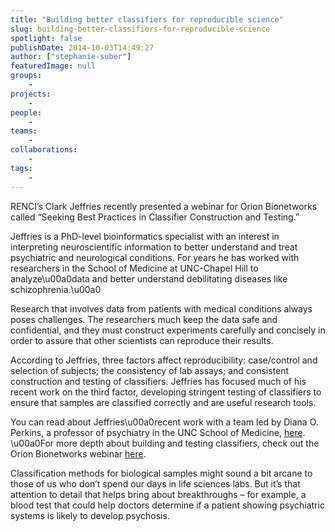 ```yaml
---
title: "Building better classifiers for reproducible science"
slug: building-better-classifiers-for-reproducible-science
spotlight: false
publishDate: 2014-10-03T14:49:27
author: ["stephanie-suber"]
featuredImage: null
groups:
    - 
projects:
    - 
people:
    - 
teams: 
    - 
collaborations:
    - 
tags:
    - 
---
```

<p>RENCI&#8217;s Clark Jeffries recently presented a webinar for Orion Bionetworks called &#8220;Seeking Best Practices in Classifier Construction and Testing.&#8221;</p>
<p>Jeffries is a PhD-level bioinformatics specialist with an interest in interpreting neuroscientific information to better understand and treat psychiatric and neurological conditions. For years he has worked with researchers in the School of Medicine at UNC-Chapel Hill to analyze\u00a0data and better understand debilitating diseases like schizophrenia.\u00a0<!--more--></p>
<p>Research that involves data from patients with medical conditions always poses challenges. The researchers much keep the data safe and confidential, and they must construct experiments carefully and concisely in order to assure that other scientists can reproduce their results.</p>
<p>According to Jeffries, three factors affect reproducibility: case/control and selection of subjects; the consistency of lab assays; and consistent construction and testing of classifiers. Jeffries has focused much of his recent work on the third factor, developing stringent testing of classifiers to ensure that samples are classified correctly and are useful research tools.</p>
<p>You can read about Jeffries\u00a0recent work with a team led by Diana O. Perkins, a professor of psychiatry in the UNC School of Medicine, <a href="https://renci.org/news/blood-test-determine-psychosis-risk/" target="_blank">here</a>. \u00a0For more depth about building and testing classifiers, check out the Orion Bionetworks webinar <a href="http://www.orionbionetworks.org/2014/08/22/webinar-september-30-2014/" target="_blank">here</a>.</p>
<p>Classification methods for biological samples might sound a bit arcane to those of us who don&#8217;t spend our days in life sciences labs. But it&#8217;s that attention to detail that helps bring about breakthroughs &#8211; for example, a blood test that could help doctors determine if a patient showing psychiatric systems is likely to develop psychosis.</p>
<h2></h2>
<!-- AddThis Advanced Settings generic via filter on the_content --><!-- AddThis Share Buttons generic via filter on the_content -->

